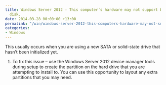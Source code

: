 ```yaml
---
title: Windows Server 2012 - This computer’s hardware may not support booting to this
  disk.
date: 2014-03-28 00:00:00 +13:00
permalink: "/win/windows-server-2012-this-computers-hardware-may-not-support-booting-to-this-disk/"
categories:
- Windows
---
```


This usually occurs when you are using a new SATA or solid-state drive that hasn&#8217;t been initialized yet.

  1. To fix this issue &#8211; use the Windows Server 2012 device manager tools during setup to create the partition on the hard drive that you are attempting to install to. You can use this opportunity to layout any extra partitions that you may need.
